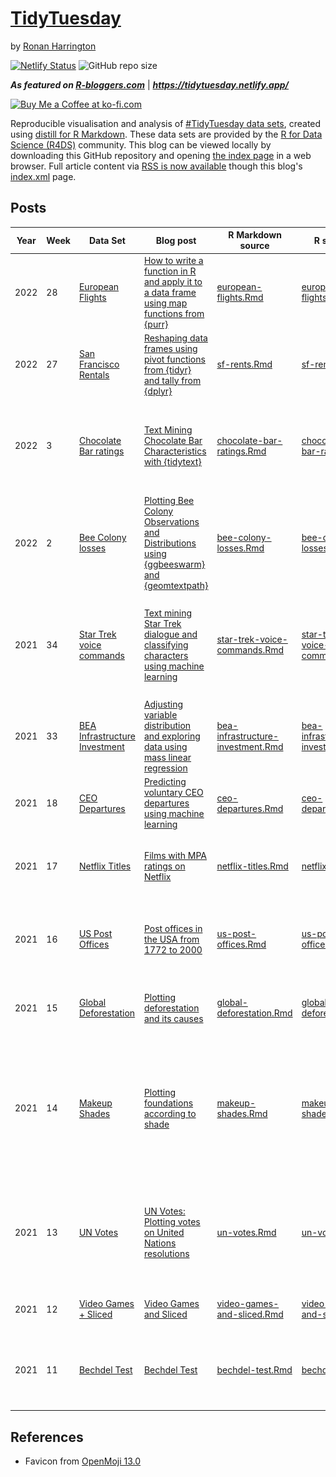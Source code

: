 # [TidyTuesday](https://github.com/rnnh/TidyTuesday/)

by [Ronan Harrington](https://github.com/rnnh/)

[![Netlify Status](https://api.netlify.com/api/v1/badges/f8211364-bd13-41ac-97b2-e9ed92e9c615/deploy-status)](https://app.netlify.com/sites/tidytuesday/deploys)
![GitHub repo size](https://img.shields.io/github/repo-size/rnnh/TidyTuesday)

***As featured on [R-bloggers.com](https://www.r-bloggers.com/author/ronan-harrington/)*** | ***<https://tidytuesday.netlify.app/>***

<a href='https://ko-fi.com/rnn_h' target='_blank'><img height='30' style='border:0px;height:30px;' src='https://az743702.vo.msecnd.net/cdn/kofi3.png?v=0' border='0' alt='Buy Me a Coffee at ko-fi.com'> </a>

Reproducible visualisation and analysis of [#TidyTuesday data sets](https://github.com/rfordatascience/tidytuesday), created using [distill for R Markdown](https://github.com/rstudio/distill).
These data sets are provided by the [R for Data Science (R4DS)](https://github.com/rfordatascience) community.
This blog can be viewed locally by downloading this GitHub repository and opening [the index page](_site/index.html) in a web browser.
Full article content via [RSS is now available](https://github.com/rnnh/TidyTuesday/commit/3608329d5a880c6d9647c0d4e21c9763388de618) though this blog's [index.xml](https://tidytuesday.netlify.app/index.xml) page.

## Posts

| Year | Week | Data Set | Blog post | R Markdown source | R source | External links | Plots |
| ---- | ---- | -------- | --------- | ----------------- | -------- | -------------- | ----- |
| 2022 | 28   | [European Flights](https://github.com/rfordatascience/tidytuesday/blob/master/data/2022/2022-07-12/readme.md) | [How to write a function in R and apply it to a data frame using map functions from {purr}](https://tidytuesday.netlify.app/posts/2022-07-12-european-flights/) | [european-flights.Rmd](_posts/2022-07-12-european-flights/european-flights.Rmd) | [european-flights.R](_posts/2022-07-12-european-flights/european-flights.R) | [@Rbloggers](https://twitter.com/Rbloggers/status/1547117375539093504) [r-bloggers.com](https://r-bloggers.com/?p=328786) | ![european flights plot](_posts/2022-07-12-european-flights/european-flights_files/figure-html5/fig1-1.png) |
| 2022 | 27   | [San Francisco Rentals](https://github.com/rfordatascience/tidytuesday/blob/master/data/2022/2022-07-05/readme.md) | [Reshaping data frames using pivot functions from {tidyr} and tally from {dplyr}](https://tidytuesday.netlify.app/posts/2022-07-05-sf-rents/) | [sf-rents.Rmd](_posts/2022-07-05-sf-rents/sf-rents.Rmd) | [sf-rents.R](_posts/2022-07-05-sf-rents/sf-rents.R) | [@Rbloggers](https://twitter.com/Rbloggers/status/1544501380534108160) [r-bloggers.com](https://r-bloggers.com/?p=328313) | ![sf rents plot 1](_posts/2022-07-05-sf-rents/sf-rents_files/figure-html5/fig1-1.png) ![sf rents plot 2](_posts/2022-07-05-sf-rents/sf-rents_files/figure-html5/fig2-1.png) |
| 2022 | 3    | [Chocolate Bar ratings](https://github.com/rfordatascience/tidytuesday/blob/master/data/2022/2022-01-18/readme.md) | [Text Mining Chocolate Bar Characteristics with {tidytext}](https://tidytuesday.netlify.app/posts/2022-01-26-chocolate-bar-ratings/) | [chocolate-bar-ratings.Rmd](_posts/2022-01-26-chocolate-bar-ratings/chocolate-bar-ratings.Rmd) | [chocolate-bar-ratings.R](_posts/2022-01-26-chocolate-bar-ratings/chocolate-bar-ratings.R) | [@Rbloggers](https://twitter.com/Rbloggers/status/1486507975216930821) [r-bloggers.com](https://r-bloggers.com/?p=236924) | ![chocolate bar ratings plot 1](_posts/2022-01-26-chocolate-bar-ratings/chocolate-bar-ratings_files/figure-html5/fig1-1.png) ![chocolate bar ratings plot 2](_posts/2022-01-26-chocolate-bar-ratings/chocolate-bar-ratings_files/figure-html5/fig2-1.png) |
| 2022 | 2    | [Bee Colony losses](https://github.com/rfordatascience/tidytuesday/blob/master/data/2022/2022-01-11/readme.md) | [Plotting Bee Colony Observations and Distributions using {ggbeeswarm} and {geomtextpath}](https://tidytuesday.netlify.app/posts/2022-01-23-bee-colony-losses/) | [bee-colony-losses.Rmd](_posts/2022-01-23-bee-colony-losses/bee-colony-losses.Rmd) | [bee-colony-losses.R](_posts/2022-01-23-bee-colony-losses/bee-colony-losses.R) | [@Rbloggers](https://twitter.com/Rbloggers/status/1485409486345015296) [r-bloggers.com](https://r-bloggers.com/?p=236772) | ![bee colony losses plot 1](_posts/2022-01-23-bee-colony-losses/bee-colony-losses_files/figure-html5/fig1-1.png) ![bee colony losses plot 2](_posts/2022-01-23-bee-colony-losses/bee-colony-losses_files/figure-html5/fig2-1.gif) ![bee colony losses plot 3](_posts/2022-01-23-bee-colony-losses/bee-colony-losses_files/figure-html5/fig3-1.png) |
| 2021 | 34   | [Star Trek voice commands](https://github.com/rfordatascience/tidytuesday/blob/master/data/2021/2021-08-17/readme.md) | [Text mining Star Trek dialogue and classifying characters using machine learning](https://tidytuesday.netlify.app/posts/2021-08-18-star-trek-voice-commands/) | [star-trek-voice-commands.Rmd](_posts/2021-08-18-star-trek-voice-commands/star-trek-voice-commands.Rmd) | [star-trek-voice-commands.R](_posts/2021-08-18-star-trek-voice-commands/star-trek-voice-commands.R) | [@Rbloggers](https://twitter.com/Rbloggers/status/1428019352239022081) [r-bloggers.com](https://r-bloggers.com/?p=226189) | ![star trek voice commands plot 1](_posts/2021-08-18-star-trek-voice-commands/star-trek-voice-commands_files/figure-html5/fig1-1.png) ![star trek voice commands plot 2](_posts/2021-08-18-star-trek-voice-commands/star-trek-voice-commands_files/figure-html5/fig2-1.png) ![star trek voice commands plot 3](_posts/2021-08-18-star-trek-voice-commands/star-trek-voice-commands_files/figure-html5/fig3-1.png) ![star trek voice commands plot 4](_posts/2021-08-18-star-trek-voice-commands/star-trek-voice-commands_files/figure-html5/fig4-1.png) ![star trek voice commands plot 5](_posts/2021-08-18-star-trek-voice-commands/star-trek-voice-commands_files/figure-html5/fig5-1.png) |
| 2021 | 33   | [BEA Infrastructure Investment](https://github.com/rfordatascience/tidytuesday/blob/master/data/2021/2021-08-10/readme.md) | [Adjusting variable distribution and exploring data using mass linear regression](https://tidytuesday.netlify.app/posts/2021-08-15-bea-infrastructure-investment/) | [bea-infrastructure-investment.Rmd](_posts/2021-08-15-bea-infrastructure-investment/bea-infrastructure-investment.Rmd) | [bea-infrastructure-investment.R](_posts/2021-08-15-bea-infrastructure-investment/bea-infrastructure-investment.R) | [@Rbloggers](https://twitter.com/Rbloggers/status/1427075618223575046) [r-bloggers.com](https://r-bloggers.com/?p=226037) | ![bea infrastructure investment plot](_posts/2021-08-15-bea-infrastructure-investment/bea-infrastructure-investment_files/figure-html5/figure_1-1.png) |
| 2021 | 18   | [CEO Departures](https://github.com/rfordatascience/tidytuesday/blob/master/data/2021/2021-04-27/readme.md) | [Predicting voluntary CEO departures using machine learning](https://tidytuesday.netlify.app/posts/2021-04-27-ceo-departures/) | [ceo-departures.Rmd](https://github.com/rnnh/TidyTuesday/blob/main/_posts/2021-04-27-ceo-departures/ceo-departures.Rmd) | [ceo-departures.R](https://github.com/rnnh/TidyTuesday/blob/main/_posts/2021-04-27-ceo-departures/ceo-departures.R) | [@Rbloggers](https://twitter.com/Rbloggers/status/1417351534204047371) [r-bloggers.com](https://r-bloggers.com/?p=224585) | ![ceo departures plot 1](_posts/2021-04-27-ceo-departures/ceo-departures_files/figure-html5/fig1-1.png) ![ceo departures plot 2](_posts/2021-04-27-ceo-departures/ceo-departures_files/figure-html5/fig2-1.png) |
| 2021 | 17   | [Netflix Titles](https://github.com/rfordatascience/tidytuesday/blob/master/data/2021/2021-04-20/readme.md) | [Films with MPA ratings on Netflix](https://tidytuesday.netlify.app/posts/2021-04-21-netflix-titles/) | [netflix-titles.Rmd](_posts/2021-04-21-netflix-titles/netflix-titles.Rmd) | [netflix-titles.R](_posts/2021-04-21-netflix-titles/netflix-titles.R) | [@Rbloggers](https://twitter.com/Rbloggers/status/1417351574398062615) [r-bloggers.com](https://r-bloggers.com/?p=224587) | ![netflix titles plot 1](_posts/2021-04-21-netflix-titles/netflix-titles_files/figure-html5/figure1-1.png) ![netflix titles plot 2](_posts/2021-04-21-netflix-titles/netflix-titles_files/figure-html5/figure2-1.png) ![netflix titles plot 3](_posts/2021-04-21-netflix-titles/netflix-titles_files/figure-html5/figure3-1.png) |
| 2021 | 16   | [US Post Offices](https://github.com/rfordatascience/tidytuesday/blob/master/data/2021/2021-04-13/readme.md) | [Post offices in the USA from 1772 to 2000](https://tidytuesday.netlify.app/posts/2021-04-16-us-post-offices/) | [us-post-offices.Rmd](_posts/2021-04-16-us-post-offices/us-post-offices.Rmd) | [us-post-offices.R](_posts/2021-04-16-us-post-offices/us-post-offices.R) | [@Rbloggers](https://twitter.com/Rbloggers/status/1417496248446328839) [r-bloggers.com](https://r-bloggers.com/?p=224626) | ![us post offices plot 1](_posts/2021-04-16-us-post-offices/us-post-offices_files/figure-html5/figure1-1.gif) ![us post offices plot 2](_posts/2021-04-16-us-post-offices/us-post-offices_files/figure-html5/figure2-1.png) |
| 2021 | 15   | [Global Deforestation](https://github.com/rfordatascience/tidytuesday/blob/master/data/2021/2021-04-06/readme.md) | [Plotting deforestation and its causes](https://tidytuesday.netlify.app/posts/2021-04-07-global-deforestation/) | [global-deforestation.Rmd](_posts/2021-04-07-global-deforestation/global-deforestation.Rmd) | [global-deforestation.R](_posts/2021-04-07-global-deforestation/global-deforestation.R) | [@Rbloggers](https://twitter.com/Rbloggers/status/1417623342530576385) [r-bloggers.com](https://r-bloggers.com/?p=224656) | ![global deforestation plot 1](_posts/2021-04-07-global-deforestation/global-deforestation_files/figure-html5/figure1-1.png) ![global deforestation plot 2](_posts/2021-04-07-global-deforestation/global-deforestation_files/figure-html5/figure2-1.png) |
| 2021 | 14   | [Makeup Shades](https://github.com/rfordatascience/tidytuesday/blob/master/data/2021/2021-03-30/readme.md) | [Plotting foundations according to shade](https://tidytuesday.netlify.app/posts/2021-04-06-makeup-shades/) | [makeup-shades.Rmd](_posts/2021-04-06-makeup-shades/makeup-shades.Rmd) | [makeup-shades.R](_posts/2021-04-06-makeup-shades/makeup-shades.R) | [@Rbloggers](https://twitter.com/Rbloggers/status/1417804515475136518) [r-bloggers.com](https://r-bloggers.com/?p=224706) | ![makeup shades plot 1](_posts/2021-04-06-makeup-shades/makeup-shades_files/figure-html5/figure1-1.png) ![makeup shades plot 2](_posts/2021-04-06-makeup-shades/makeup-shades_files/figure-html5/figure2-1.png) ![makeup shades plot 3](_posts/2021-04-06-makeup-shades/makeup-shades_files/figure-html5/figure3-1.png) |
| 2021 | 13   | [UN Votes](https://github.com/rfordatascience/tidytuesday/blob/master/data/2021/2021-03-23/readme.md) | [UN Votes: Plotting votes on United Nations resolutions](https://tidytuesday.netlify.app/posts/2021-03-30-un-votes/) | [un-votes.Rmd](_posts/2021-03-30-un-votes/un-votes.Rmd) | [un-votes.R](_posts/2021-03-30-un-votes/un-votes.R) | [@Rbloggers](https://twitter.com/Rbloggers/status/1417804550036246528) [r-bloggers.com](https://r-bloggers.com/?p=224708) | ![un votes plot 1](_posts/2021-03-30-un-votes/un-votes_files/figure-html5/figure1-1.png) ![un votes plot 2](_posts/2021-03-30-un-votes/un-votes_files/figure-html5/figure2-1.png) ![un votes plot 3](_posts/2021-03-30-un-votes/un-votes_files/figure-html5/figure3-1.png) ![un votes plot 4](_posts/2021-03-30-un-votes/un-votes_files/figure-html5/figure4-1.png) |
| 2021 | 12   | [Video Games + Sliced](https://github.com/rfordatascience/tidytuesday/blob/master/data/2021/2021-03-16/readme.md) | [Video Games and Sliced](https://tidytuesday.netlify.app/posts/2021-03-23-video-games-and-sliced/) | [video-games-and-sliced.Rmd](_posts/2021-03-23-video-games-and-sliced/video-games-and-sliced.Rmd) | [video-games-and-sliced.R](_posts/2021-03-23-video-games-and-sliced/video-games-and-sliced.R) | [@Rbloggers](https://twitter.com/Rbloggers/status/1417937931675766790) [r-bloggers.com](https://r-bloggers.com/?p=224740) | ![video game plot 1](images/video-games-and-sliced-1.png) ![video game plot 2](_posts/2021-03-23-video-games-and-sliced/video-games-and-sliced_files/figure-html5/figure2-1.png) |
| 2021 | 11   | [Bechdel Test](https://github.com/rfordatascience/tidytuesday/blob/master/data/2021/2021-03-09/readme.md) | [Bechdel Test](https://tidytuesday.netlify.app/posts/2021-03-21-bechdel-test/) | [bechdel-test.Rmd](_posts/2021-03-21-bechdel-test/bechdel-test.Rmd) | [bechdel-test.R](_posts/2021-03-21-bechdel-test/bechdel-test.R) | [@Rbloggers](https://twitter.com/Rbloggers/status/1418109114035675140) [r-bloggers.com](https://r-bloggers.com/?p=224787) | ![bechdel test plot 1](images/bechdel-test-1.gif) ![bechdel test plot 2](images/bechdel-test-2.png) ![bechdel test plot 3](images/bechdel-test-3.png) |

## References

- Favicon from [OpenMoji 13.0](https://github.com/hfg-gmuend/openmoji/releases/tag/13.0.0)

